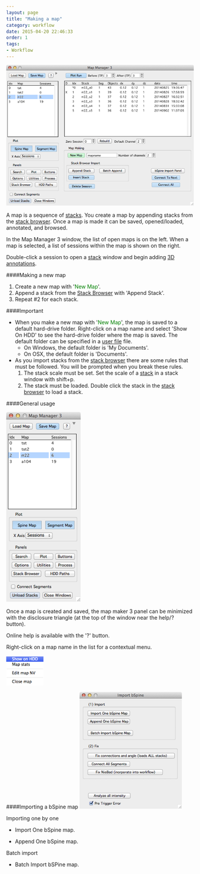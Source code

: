 ```yaml
---
layout: page
title: "Making a map"
category: workflow
date: 2015-04-20 22:46:33
order: 1
tags:
- Workflow
---
```


<IMG class="img-float-left" SRC="../images/mm3/mm3-main-panel.png" WIDTH="600">

<div class="print-page-break"></div>

A map is a sequence of [stacks][2]. You create a map by appending stacks from the [stack browser][1]. Once a map is made it can be saved, opened/loaded, annotated, and browsed.

In the Map Manager 3 window, the list of open maps is on the left. When a map is selected, a list of sessions within the map is shown on the right.

Double-click a session to open a [stack][2] window and begin adding [3D annotations][4].

####Making a new map
 1. Create a new map with '<span style="color:green">New Map</span>'.
 2. Append a stack from the [Stack Browser][1] with 'Append Stack'.
 3. Repeat #2 for each stack.

####Important
 - When you make a new map with '<span style="color:green">New Map</span>', the map is saved to a default hard-drive folder. Right-click on a map name and select 'Show On HDD' to see the hard-drive folder where the map is saved. The default folder can be specified in a [user file][3] file.
   - On Windows, the default folder is 'My Documents'.
   - On OSX, the default folder is 'Documents'.
 - As you import stacks from the [stack browser][1] there are some rules that must be followed. You will be prompted when you break these rules.
   1. The stack scale must be set. Set the scale of a [stack][2] in a stack window with shift+p.
   2. The stack must be loaded. Double click the stack in the [stack browser][1] to load a stack.

####General usage

<IMG class="img-float-left" SRC="../images/mm3/mm3-main-panel-small.png" WIDTH="200">

  Once a map is created and saved, the map maker 3 panel can be minimized with the disclosure triangle (at the top of the window near the help/? button).

  Online help is available with the '?' button.

  Right-click on a map name in the list for a contextual menu.

<IMG class="img-float-left" SRC="../images/mm3/mm3-main-panel-map-right-click.png" WIDTH="100">


<div class="print-page-break"></div>

####Importing a bSpine map
<IMG class="img-float-left" SRC="../images/mm3/mm3-import-bspine.png" WIDTH="275">


 Importing one by one
 
 - Import One bSpine map.
 
 - Append One bSpine map.
 
 Batch import
 
 - Batch Import bSPine map.
 

[1]: /mapmanager/stack-browser/
[2]: /mapmanager/stack/
[3]: /mapmanager/user-files/
[4]: /mapmanager/annotating-a-stack/
